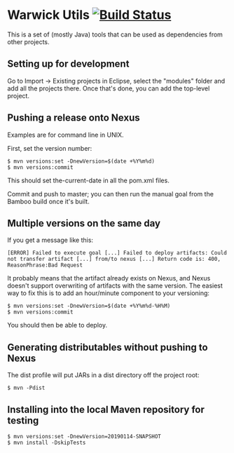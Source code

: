 Warwick Utils [![Build Status](https://travis-ci.com/UniversityofWarwick/warwick-utils.svg?branch=master)](https://travis-ci.com/UniversityofWarwick/warwick-utils)
=============

This is a set of (mostly Java) tools that can be used as dependencies from other projects.

Setting up for development
-------------

Go to Import -> Existing projects in Eclipse, select the "modules" folder and add all the projects there. 
Once that's done, you can add the top-level project.

Pushing a release onto Nexus
-------------

Examples are for command line in UNIX.

First, set the version number:

    $ mvn versions:set -DnewVersion=$(date +%Y%m%d)
    $ mvn versions:commit
    
This should set <version>the-current-date</version> in all the pom.xml files.

Commit and push to master; you can then run the manual goal from the Bamboo build once it's built.
    
Multiple versions on the same day
-------------

If you get a message like this:

    [ERROR] Failed to execute goal [...] Failed to deploy artifacts: Could not transfer artifact [...] from/to nexus [...] Return code is: 400, ReasonPhrase:Bad Request
    
It probably means that the artifact already exists on Nexus, and Nexus doesn't support overwriting of artifacts
with the same version. The easiest way to fix this is to add an hour/minute component to your versioning:

    $ mvn versions:set -DnewVersion=$(date +%Y%m%d-%H%M)
    $ mvn versions:commit

You should then be able to deploy.    
    
Generating distributables without pushing to Nexus
-------------

The dist profile will put JARs in a dist directory off the project root:

    $ mvn -Pdist

Installing into the local Maven repository for testing
------------------------------------------------------

```
$ mvn versions:set -DnewVersion=20190114-SNAPSHOT
$ mvn install -DskipTests
```
